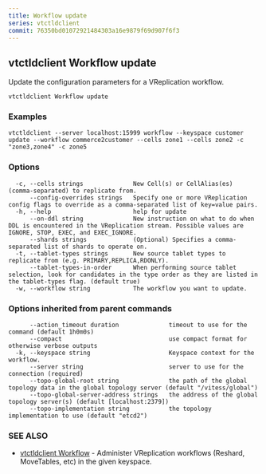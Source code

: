 ```yaml
---
title: Workflow update
series: vtctldclient
commit: 76350bd01072921484303a16e9879f69d907f6f3
---
```

## vtctldclient Workflow update

Update the configuration parameters for a VReplication workflow.

```
vtctldclient Workflow update
```

### Examples

```
vtctldclient --server localhost:15999 workflow --keyspace customer update --workflow commerce2customer --cells zone1 --cells zone2 -c "zone3,zone4" -c zone5
```

### Options

```
  -c, --cells strings              New Cell(s) or CellAlias(es) (comma-separated) to replicate from.
      --config-overrides strings   Specify one or more VReplication config flags to override as a comma-separated list of key=value pairs.
  -h, --help                       help for update
      --on-ddl string              New instruction on what to do when DDL is encountered in the VReplication stream. Possible values are IGNORE, STOP, EXEC, and EXEC_IGNORE.
      --shards strings             (Optional) Specifies a comma-separated list of shards to operate on.
  -t, --tablet-types strings       New source tablet types to replicate from (e.g. PRIMARY,REPLICA,RDONLY).
      --tablet-types-in-order      When performing source tablet selection, look for candidates in the type order as they are listed in the tablet-types flag. (default true)
  -w, --workflow string            The workflow you want to update.
```

### Options inherited from parent commands

```
      --action_timeout duration              timeout to use for the command (default 1h0m0s)
      --compact                              use compact format for otherwise verbose outputs
  -k, --keyspace string                      Keyspace context for the workflow.
      --server string                        server to use for the connection (required)
      --topo-global-root string              the path of the global topology data in the global topology server (default "/vitess/global")
      --topo-global-server-address strings   the address of the global topology server(s) (default [localhost:2379])
      --topo-implementation string           the topology implementation to use (default "etcd2")
```

### SEE ALSO

* [vtctldclient Workflow](../)	 - Administer VReplication workflows (Reshard, MoveTables, etc) in the given keyspace.

